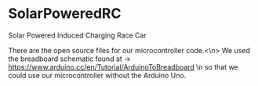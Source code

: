 # SolarPoweredRC
Solar Powered Induced Charging Race Car

There are the open source files for our microcontroller code.<\n>
We used the breadboard schematic found at -> https://www.arduino.cc/en/Tutorial/ArduinoToBreadboard \n
so that we could use our microcontroller without the Arduino Uno.

